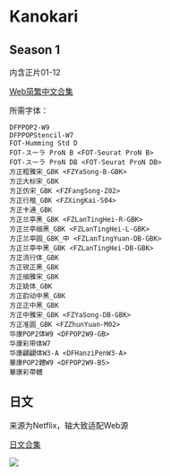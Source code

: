 # Kanokari

## Season 1

内含正片01-12

[Web简繁中文合集](https://github.com/Nekomoekissaten-SUB/Nekomoekissaten-Storage/releases/download/subtitles_pkg/Kanokari_Web_zho.7z)

所需字体：
```
DFPPOP2-W9
DFPPOPStencil-W7
FOT-Humming Std D
FOT-スーラ ProN B <FOT-Seurat ProN B>
FOT-スーラ ProN DB <FOT-Seurat ProN DB>
方正粗雅宋_GBK <FZYaSong-B-GBK>
方正大标宋_GBK
方正仿宋_GBK <FZFangSong-Z02>
方正行楷_GBK <FZXingKai-S04>
方正卡通_GBK
方正兰亭黑_GBK <FZLanTingHei-R-GBK>
方正兰亭细黑_GBK <FZLanTingHei-L-GBK>
方正兰亭圆_GBK_中 <FZLanTingYuan-DB-GBK>
方正兰亭中黑_GBK <FZLanTingHei-DB-GBK>
方正流行体_GBK
方正锐正黑_GBK
方正细雅宋_GBK
方正姚体_GBK
方正韵动中黑_GBK
方正正中黑_GBK
方正中雅宋_GBK <FZYaSong-DB-GBK>
方正准圆_GBK <FZZhunYuan-M02>
华康POP2体W9 <DFPOP2W9-GB>
华康彩带体W7
华康翩翩体W3-A <DFHanziPenW3-A>
華康POP2體W9 <DFPOP2W9-B5>
華康彩帶體
```

## 日文

来源为Netflix，轴大致适配Web源

[日文合集](https://github.com/Nekomoekissaten-SUB/Nekomoekissaten-Storage/releases/download/subtitle_jpn/Kanokari_jpn_NFLX.7z)

![](https://nekomoe.pages.dev/images/2020-07/kanokari.jpg)
